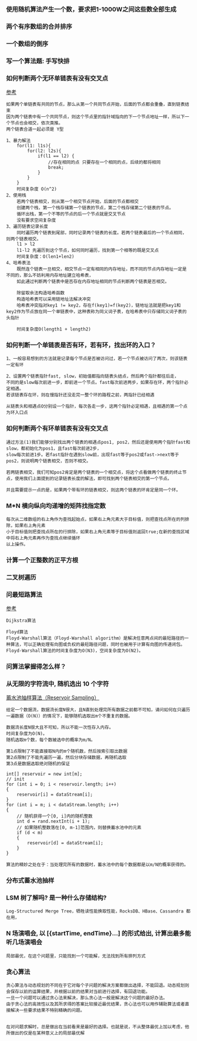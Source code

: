 
### 使用随机算法产生一个数，要求把1-1000W之间这些数全部生成

### 两个有序数组的合并排序

### 一个数组的倒序

### 写一个算法题: 手写快排

### 如何判断两个无环单链表有没有交叉点

   [参考](https://blog.csdn.net/fengxinlinux/article/details/78885764)

    如果两个单链表有共同的节点，那么从第一个共同节点开始，后面的节点都会重叠，直到链表结束
    因为两个链表中有一个共同节点，则这个节点里的指针域指向的下一个节点地址一样，所以下一个节点也会相交，依次类推。
    两个链表合道一起必须是 Y型

    1、暴力解法
        for(l1: l1s){
            for(l2: l2s){
                if(l1 == l2) {
                    //存在相同的点 只要存在一个相同的点，后续的都将相同
                    break;
                }
            }
        }
        时间复杂度 O(n^2)
    2、使用栈
        若两个链表相交，则从第一个相交节点开始，后面的节点都相交
        创建两个栈，第一个栈存储第一个链表的节点，第二个栈存储第二个链表的节点。
        循环出栈，第一个不等的节点的后一个节点就是交叉节点
        没有要求空间复杂度
    3、遍历链表记录长度
        同时遍历两个链表到尾部，同时记录两个链表的长度。若两个链表最后的一个节点相同，则两个链表相交。
        l1 > l2
        l1-l2 先遍历到这个节点，如何同时遍历，找到第一个相等的既是交叉点
        时间复杂度：O(len1+len2)
    4、哈希表法
        既然连个链表一旦相交，相交节点一定有相同的内存地址，而不同的节点内存地址一定是不同的，那么不妨利用内存地址建立哈希表，
        如此通过判断两个链表中是否存在内存地址相同的节点判断两个链表是否相交。

        除留取余法构造哈希函数
        构造哈希表可以采用链地址法解决冲突
        哈希表冲突指对key1 != key2，存在f(key1)=f(key2)，链地址法就是把key1和key2作为节点放在同一个单链表中，这种表称为同义词子表，在哈希表中只存储同义词子表的头指针

        时间复杂度O(length1 + length2)

### 如何判断一个单链表是否有环，若有环，找出环的入口？
    1、一般容易想到的方法就是记录每个节点是否被访问过，若一个节点被访问了两次，则该链表一定有环

    2、设置两个链表指针fast, slow，初始值都指向链表头结点，然后两个指针都往后走，
    不同的是slow每次前进一步，即前进一个节点。fast每次前进两步，如果存在环，两个指针必定相遇。
    若该链表存在环，则在慢指针还没走完一整个环的路程之前，两指针已经相遇

    从链表头和相遇点O分别设一个指针，每次各走一步，这两个指针必定相遇，且相遇的第一个点为环入口点


### 如何判断两个有环单链表有没有交叉点
    通过方法(1)我们能够分别找出两个链表的相遇点pos1, pos2，然后还是使用两个指针fast和slow，都初始化为pos1，且fast每次前进2步，
    slow每次前进1步。若fast指针在遇到slow前，出现fast等于pos2或fast->next等于pos2，则说明两个链表相交，否则不相交。

    若两链表相交，我们可知pos2肯定是两个链表的一个相交点，将这个点看做两个链表的终止节点，使用我们上面提到的记录链表长度的解法，即可找到两个链表相交的第一个节点。

    并且需要提示一点的是，如果两个带有环的链表相交，则这两个链表的环肯定是同一个环。

### M*N 横向纵向均递增的矩阵找指定数

    每次从二维数组的右上角作为查找起始点，如果右上角元素大于目标值，则把查找点所在的列排除，如果右上角元素
    小于目标值则把查找点所在的行排除，如果右上角元素等于目标值则返回true;在新的查找区域中将右上角元素再作为查找点继续循环
    以上操作。


### 计算一个正整数的正平方根

### 二叉树遍历

### 问最短路算法

   [参考](https://www.cnblogs.com/biyeymyhjob/archive/2012/07/31/2615833.html)

    Dijkstra算法

    Floyd算法
    Floyd-Warshall算法（Floyd-Warshall algorithm）是解决任意两点间的最短路径的一种算法，可以正确处理有向图或负权的最短路径问题，同时也被用于计算有向图的传递闭包。Floyd-Warshall算法的时间复杂度为O(N3)，空间复杂度为O(N2)。

### 问算法掌握得怎么样？

### 从无限的字符流中, 随机选出 10 个字符

   [蓄水池抽样算法（Reservoir Sampling）](https://www.jianshu.com/p/7a9ea6ece2af)

    给定一个数据流，数据流长度N很大，且N直到处理完所有数据之前都不可知，请问如何在只遍历一遍数据（O(N)）的情况下，能够随机选取出m个不重复的数据。

    数据流长度N很大且不可知，所以不能一次性存入内存。
    时间复杂度为O(N)。
    随机选取m个数，每个数被选中的概率为m/N。

    第1点限制了不能直接取N内的m个随机数，然后按索引取出数据
    第2点限制了不能先遍历一遍，然后分块存储数据，再随机选取
    第3点是数据选取绝对随机的保证

    int[] reservoir = new int[m];
    // init
    for (int i = 0; i < reservoir.length; i++)
    {
        reservoir[i] = dataStream[i];
    }
    for (int i = m; i < dataStream.length; i++)
    {
        // 随机获得一个[0, i]内的随机整数
        int d = rand.nextInt(i + 1);
        // 如果随机整数落在[0, m-1]范围内，则替换蓄水池中的元素
        if (d < m)
        {
            reservoir[d] = dataStream[i];
        }
    }

    算法的精妙之处在于：当处理完所有的数据时，蓄水池中的每个数据都是以m/N的概率获得的。

### 分布式蓄水池抽样



### LSM 树了解吗? 是一种什么存储结构?
    Log-Structured Merge Tree，牺牲读性能换取性能，RocksDB、HBase、Cassandra 都在用，


### N 场演唱会, 以 [{startTime, endTime}…] 的形式给出, 计算出最多能听几场演唱会

    局部最优，在这个问题里，只能找到一个可能解，无法找到所有排列方式

### 贪心算法

    贪心算法与动态规划的不同在于它对每个子问题的解决方案都做出选择，不能回退。动态规划则会保存以前的运算结果，并根据以前的结果对当前进行选择，有回退功能。
    一旦一个问题可以通过贪心法来解决，那么贪心法一般是解决这个问题的最好办法。
    由于贪心法的高效性以及其所求得的答案比较接近最优结果，贪心法也可以用作辅助算法或者直接解决一些要求结果不特别精确的问题。


    在对问题求解时，总是做出在当前看来是最好的选择。也就是说，不从整体最优上加以考虑，他所做出的仅是在某种意义上的局部最优解
